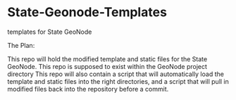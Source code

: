 # State-Geonode-Templates
templates for State GeoNode

The Plan:

This repo will hold the modified template and static files for the State GeoNode. This repo is supposed to exist within the GeoNode project directory This repo will also contain a script that will automatically load the template and static files into the right directories, and a script that will pull in modified files back into the repository before a commit.
